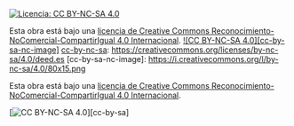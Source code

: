 [![Licencia: CC BY-NC-SA 4.0](https://img.shields.io/badge/Licencia-CC%20BY--NC--SA%204.0-lightgrey.svg)](https://creativecommons.org/licenses/by-nc-sa/4.0/deed.es)


Esta obra está bajo una 
[licencia de Creative Commons Reconocimiento-NoComercial-CompartirIgual 4.0 Internacional][cc-by-nc-sa].
[![CC BY-NC-SA 4.0][cc-by-sa-nc-image]][cc-by-nc-sa]
[cc-by-nc-sa]: https://creativecommons.org/licenses/by-nc-sa/4.0/deed.es
[cc-by-sa-nc-image]: https://i.creativecommons.org/l/by-nc-sa/4.0/80x15.png

Esta obra está bajo una
[licencia de Creative Commons Reconocimiento-NoComercial-CompartirIgual 4.0 Internacional][cc-by-nc-sa].

[![CC BY-NC-SA 4.0][cc-by-sa-image]][cc-by-sa]

[cc-by-nc-sa]: https://creativecommons.org/licenses/by-nc-sa/4.0/deed.es
[cc-by-sa-image]: https://i.creativecommons.org/l/by-nc-sa/4.0/80x15.png




